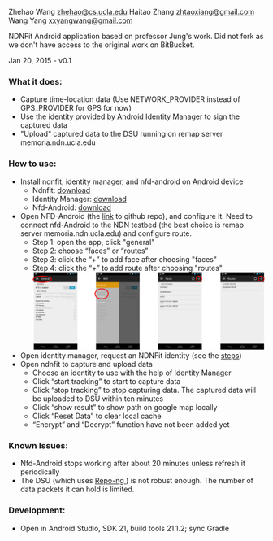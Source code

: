 Zhehao Wang <zhehao@cs.ucla.edu> Haitao Zhang <zhtaoxiang@gmail.com> Wang Yang <xxyangwang@gmail.com>

NDNFit Android application based on professor Jung's work. Did not fork as we don't have access to the original work on BitBucket.

Jan 20, 2015 - v0.1

### What it does:
* Capture time-location data (Use NETWORK\_PROVIDER instead of GPS\_PROVIDER for GPS for now)
* Use the identity provided by <a href = "https://github.com/zhehaowang/android-identity-manager/releases"> Android Identity Manager </a> to sign the captured data
* "Upload" captured data to the DSU running on remap server memoria.ndn.ucla.edu

### How to use:
* Install ndnfit, identity manager, and nfd-android on Android device
  * Ndnfit: <a href = "https://github.com/zhehaowang/ndnfit/releases">download</a>
  * Identity Manager: <a href = "https://github.com/zhehaowang/android-identity-manager/releases">download</a>
  * Nfd-Android: <a href = "https://play.google.com/apps/testing/net.named_data.nfd">download</a>
* Open NFD-Android (the <a href = "https://github.com/named-data-mobile/NFD-android">link</a> to github repo), and configure it. Need to connect nfd-Android to the NDN testbed (the best choice is remap server memoria.ndn.ucla.edu) and configure route.
  * Step 1: open the app, click "general"
  * Step 2: choose “faces” or “routes”
  * Step 3: click the “+” to add face after choosing "faces"
  * Step 4: click the “+” to add route after choosing "routes"
![screenshot](docs/NDNFit.png)
* Open identity manager, request an NDNFit identity (see the <a href = "https://github.com/zhehaowang/android-identity-manager">steps</a>)
* Open ndnfit to capture and upload data
  * Choose an identity to use with the help of Identity Manager
  * Click “start tracking” to start to capture data
  * Click “stop tracking” to stop capturing data. The captured data will be uploaded to DSU within ten minutes
  * Click “show result” to show path on google map locally
  * Click “Reset Data” to clear local cache
  * “Encrypt” and “Decrypt” function have not been added yet

### Known Issues:
* Nfd-Android stops working after about 20 minutes unless refresh it periodically
* The DSU (which uses <a href = "https://github.com/named-data/repo-ng"> Repo-ng </a>) is not robust enough. The number of data packets it can hold is limited.

### Development:

* Open in Android Studio, SDK 21, build tools 21.1.2; sync Gradle
